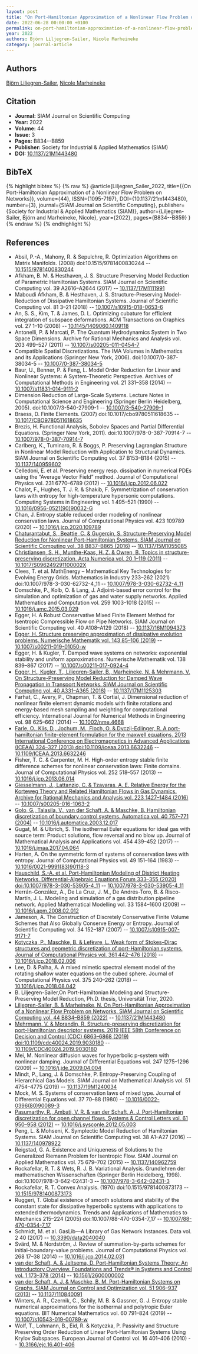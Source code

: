 ```yaml
---
layout: post
title: "On Port-Hamiltonian Approximation of a Nonlinear Flow Problem on Networks"
date: 2022-06-28 00:00:00 +0100
permalink: on-port-hamiltonian-approximation-of-a-nonlinear-flow-problem-on-networks
year: 2022
authors: Björn Liljegren-Sailer, Nicole Marheineke
category: journal-article
---
```

 
## Authors
[Björn Liljegren-Sailer](authors/bjorn-liljegren-sailer), [Nicole Marheineke](authors/nicole-marheineke)
 
## Citation
- **Journal:** SIAM Journal on Scientific Computing
- **Year:** 2022
- **Volume:** 44
- **Issue:** 3
- **Pages:** B834--B859
- **Publisher:** Society for Industrial & Applied Mathematics (SIAM)
- **DOI:** [10.1137/21M1443480](https://doi.org/10.1137/21M1443480)
 
## BibTeX
{% highlight bibtex %}
{% raw %}
@article{Liljegren_Sailer_2022,
  title={{On Port-Hamiltonian Approximation of a Nonlinear Flow Problem on Networks}},
  volume={44},
  ISSN={1095-7197},
  DOI={10.1137/21m1443480},
  number={3},
  journal={SIAM Journal on Scientific Computing},
  publisher={Society for Industrial & Applied Mathematics (SIAM)},
  author={Liljegren-Sailer, Björn and Marheineke, Nicole},
  year={2022},
  pages={B834--B859}
}
{% endraw %}
{% endhighlight %}
 
## References
- Absil, P.-A., Mahony, R. & Sepulchre, R. Optimization Algorithms on Matrix Manifolds. (2008) doi:10.1515/9781400830244 -- [10.1515/9781400830244](https://doi.org/10.1515/9781400830244)
- Afkham, B. M. & Hesthaven, J. S. Structure Preserving Model Reduction of Parametric Hamiltonian Systems. SIAM Journal on Scientific Computing vol. 39 A2616–A2644 (2017) -- [10.1137/17M1111991](https://doi.org/10.1137/17M1111991)
- Maboudi Afkham, B. & Hesthaven, J. S. Structure-Preserving Model-Reduction of Dissipative Hamiltonian Systems. Journal of Scientific Computing vol. 81 3–21 (2018) -- [10.1007/s10915-018-0653-6](https://doi.org/10.1007/s10915-018-0653-6)
- An, S. S., Kim, T. & James, D. L. Optimizing cubature for efficient integration of subspace deformations. ACM Transactions on Graphics vol. 27 1–10 (2008) -- [10.1145/1409060.1409118](https://doi.org/10.1145/1409060.1409118)
- Antonelli, P. & Marcati, P. The Quantum Hydrodynamics System in Two Space Dimensions. Archive for Rational Mechanics and Analysis vol. 203 499–527 (2011) -- [10.1007/s00205-011-0454-7](https://doi.org/10.1007/s00205-011-0454-7)
- Compatible Spatial Discretizations. The IMA Volumes in Mathematics and its Applications (Springer New York, 2006). doi:10.1007/0-387-38034-5 -- [10.1007/0-387-38034-5](https://doi.org/10.1007/0-387-38034-5)
- Baur, U., Benner, P. & Feng, L. Model Order Reduction for Linear and Nonlinear Systems: A System-Theoretic Perspective. Archives of Computational Methods in Engineering vol. 21 331–358 (2014) -- [10.1007/s11831-014-9111-2](https://doi.org/10.1007/s11831-014-9111-2)
- Dimension Reduction of Large-Scale Systems. Lecture Notes in Computational Science and Engineering (Springer Berlin Heidelberg, 2005). doi:10.1007/3-540-27909-1 -- [10.1007/3-540-27909-1](https://doi.org/10.1007/3-540-27909-1)
- Braess, D. Finite Elements. (2007) doi:10.1017/cbo9780511618635 -- [10.1017/CBO9780511618635](https://doi.org/10.1017/CBO9780511618635)
- Brezis, H. Functional Analysis, Sobolev Spaces and Partial Differential Equations. (Springer New York, 2011). doi:10.1007/978-0-387-70914-7 -- [10.1007/978-0-387-70914-7](https://doi.org/10.1007/978-0-387-70914-7)
- Carlberg, K., Tuminaro, R. & Boggs, P. Preserving Lagrangian Structure in Nonlinear Model Reduction with Application to Structural Dynamics. SIAM Journal on Scientific Computing vol. 37 B153–B184 (2015) -- [10.1137/140959602](https://doi.org/10.1137/140959602)
- Celledoni, E. et al. Preserving energy resp. dissipation in numerical PDEs using the “Average Vector Field” method. Journal of Computational Physics vol. 231 6770–6789 (2012) -- [10.1016/j.jcp.2012.06.022](https://doi.org/10.1016/j.jcp.2012.06.022)
- Chalot, F., Hughes, T. J. R. & Shakib, F. Symmetrization of conservation laws with entropy for high-temperature hypersonic computations. Computing Systems in Engineering vol. 1 495–521 (1990) -- [10.1016/0956-0521(90)90032-G](https://doi.org/10.1016/0956-0521(90)90032-G)
- Chan, J. Entropy stable reduced order modeling of nonlinear conservation laws. Journal of Computational Physics vol. 423 109789 (2020) -- [10.1016/j.jcp.2020.109789](https://doi.org/10.1016/j.jcp.2020.109789)
- [Chaturantabut, S., Beattie, C. & Gugercin, S. Structure-Preserving Model Reduction for Nonlinear Port-Hamiltonian Systems. SIAM Journal on Scientific Computing vol. 38 B837–B865 (2016)](structure-preserving-model-reduction-for-nonlinear-port-hamiltonian-systems) -- [10.1137/15M1055085](https://doi.org/10.1137/15M1055085)
- [Christiansen, S. H., Munthe-Kaas, H. Z. & Owren, B. Topics in structure-preserving discretization. Acta Numerica vol. 20 1–119 (2011)](topics-in-structure-preserving-discretization) -- [10.1017/S096249291100002X](https://doi.org/10.1017/S096249291100002X)
- Clees, T. et al. MathEnergy – Mathematical Key Technologies for Evolving Energy Grids. Mathematics in Industry 233–262 (2021) doi:10.1007/978-3-030-62732-4_11 -- [10.1007/978-3-030-62732-4_11](https://doi.org/10.1007/978-3-030-62732-4_11)
- Domschke, P., Kolb, O. & Lang, J. Adjoint-based error control for the simulation and optimization of gas and water supply networks. Applied Mathematics and Computation vol. 259 1003–1018 (2015) -- [10.1016/j.amc.2015.03.029](https://doi.org/10.1016/j.amc.2015.03.029)
- Egger, H. A Robust Conservative Mixed Finite Element Method for Isentropic Compressible Flow on Pipe Networks. SIAM Journal on Scientific Computing vol. 40 A108–A129 (2018) -- [10.1137/16M1094373](https://doi.org/10.1137/16M1094373)
- [Egger, H. Structure preserving approximation of dissipative evolution problems. Numerische Mathematik vol. 143 85–106 (2019)](structure-preserving-approximation-of-dissipative-evolution-problems) -- [10.1007/s00211-019-01050-w](https://doi.org/10.1007/s00211-019-01050-w)
- Egger, H. & Kugler, T. Damped wave systems on networks: exponential stability and uniform approximations. Numerische Mathematik vol. 138 839–867 (2017) -- [10.1007/s00211-017-0924-4](https://doi.org/10.1007/s00211-017-0924-4)
- [Egger, H., Kugler, T., Liljegren-Sailer, B., Marheineke, N. & Mehrmann, V. On Structure-Preserving Model Reduction for Damped Wave Propagation in Transport Networks. SIAM Journal on Scientific Computing vol. 40 A331–A365 (2018)](on-structure-preserving-model-reduction-for-damped-wave-propagation-in-transport-networks) -- [10.1137/17M1125303](https://doi.org/10.1137/17M1125303)
- Farhat, C., Avery, P., Chapman, T. & Cortial, J. Dimensional reduction of nonlinear finite element dynamic models with finite rotations and energy‐based mesh sampling and weighting for computational efficiency. International Journal for Numerical Methods in Engineering vol. 98 625–662 (2014) -- [10.1002/nme.4668](https://doi.org/10.1002/nme.4668)
- [Farle, O., Klis, D., Jochum, M., Floch, O. & Dyczij-Edlinger, R. A port-hamiltonian finite-element formulation for the maxwell equations. 2013 International Conference on Electromagnetics in Advanced Applications (ICEAA) 324–327 (2013) doi:10.1109/iceaa.2013.6632246](a-port-hamiltonian-finite-element-formulation-for-the-maxwell-equations) -- [10.1109/ICEAA.2013.6632246](https://doi.org/10.1109/ICEAA.2013.6632246)
- Fisher, T. C. & Carpenter, M. H. High-order entropy stable finite difference schemes for nonlinear conservation laws: Finite domains. Journal of Computational Physics vol. 252 518–557 (2013) -- [10.1016/j.jcp.2013.06.014](https://doi.org/10.1016/j.jcp.2013.06.014)
- [Giesselmann, J., Lattanzio, C. & Tzavaras, A. E. Relative Energy for the Korteweg Theory and Related Hamiltonian Flows in Gas Dynamics. Archive for Rational Mechanics and Analysis vol. 223 1427–1484 (2016)](relative-energy-for-the-korteweg-theory-and-related-hamiltonian-flows-in-gas-dynamics) -- [10.1007/s00205-016-1063-2](https://doi.org/10.1007/s00205-016-1063-2)
- [Golo, G., Talasila, V., van der Schaft, A. & Maschke, B. Hamiltonian discretization of boundary control systems. Automatica vol. 40 757–771 (2004)](hamiltonian-discretization-of-boundary-control-systems) -- [10.1016/j.automatica.2003.12.017](https://doi.org/10.1016/j.automatica.2003.12.017)
- Gugat, M. & Ulbrich, S. The isothermal Euler equations for ideal gas with source term: Product solutions, flow reversal and no blow up. Journal of Mathematical Analysis and Applications vol. 454 439–452 (2017) -- [10.1016/j.jmaa.2017.04.064](https://doi.org/10.1016/j.jmaa.2017.04.064)
- Harten, A. On the symmetric form of systems of conservation laws with entropy. Journal of Computational Physics vol. 49 151–164 (1983) -- [10.1016/0021-9991(83)90118-3](https://doi.org/10.1016/0021-9991(83)90118-3)
- [Hauschild, S.-A. et al. Port-Hamiltonian Modeling of District Heating Networks. Differential-Algebraic Equations Forum 333–355 (2020) doi:10.1007/978-3-030-53905-4_11](port-hamiltonian-modeling-of-district-heating-networks) -- [10.1007/978-3-030-53905-4_11](https://doi.org/10.1007/978-3-030-53905-4_11)
- Herrán-González, A., De La Cruz, J. M., De Andrés-Toro, B. & Risco-Martín, J. L. Modeling and simulation of a gas distribution pipeline network. Applied Mathematical Modelling vol. 33 1584–1600 (2009) -- [10.1016/j.apm.2008.02.012](https://doi.org/10.1016/j.apm.2008.02.012)
- Jameson, A. The Construction of Discretely Conservative Finite Volume Schemes that Also Globally Conserve Energy or Entropy. Journal of Scientific Computing vol. 34 152–187 (2007) -- [10.1007/s10915-007-9171-7](https://doi.org/10.1007/s10915-007-9171-7)
- [Kotyczka, P., Maschke, B. & Lefèvre, L. Weak form of Stokes–Dirac structures and geometric discretization of port-Hamiltonian systems. Journal of Computational Physics vol. 361 442–476 (2018)](weak-form-of-stokes-dirac-structures-and-geometric-discretization-of-port-hamiltonian-systems) -- [10.1016/j.jcp.2018.02.006](https://doi.org/10.1016/j.jcp.2018.02.006)
- Lee, D. & Palha, A. A mixed mimetic spectral element model of the rotating shallow water equations on the cubed sphere. Journal of Computational Physics vol. 375 240–262 (2018) -- [10.1016/j.jcp.2018.08.042](https://doi.org/10.1016/j.jcp.2018.08.042)
- B. Liljegren-Sailer,On Port-Hamiltonian Modeling and Structure-Preserving Model Reduction, Ph.D. thesis, Universität Trier, 2020.
- [Liljegren-Sailer, B. & Marheineke, N. On Port-Hamiltonian Approximation of a Nonlinear Flow Problem on Networks. SIAM Journal on Scientific Computing vol. 44 B834–B859 (2022)](on-port-hamiltonian-approximation-of-a-nonlinear-flow-problem-on-networks) -- [10.1137/21M1443480](https://doi.org/10.1137/21M1443480)
- [Mehrmann, V. & Morandin, R. Structure-preserving discretization for port-Hamiltonian descriptor systems. 2019 IEEE 58th Conference on Decision and Control (CDC) 6863–6868 (2019) doi:10.1109/cdc40024.2019.9030180](structure-preserving-discretization-for-port-hamiltonian-descriptor-systems) -- [10.1109/CDC40024.2019.9030180](https://doi.org/10.1109/CDC40024.2019.9030180)
- Mei, M. Nonlinear diffusion waves for hyperbolic p-system with nonlinear damping. Journal of Differential Equations vol. 247 1275–1296 (2009) -- [10.1016/j.jde.2009.04.004](https://doi.org/10.1016/j.jde.2009.04.004)
- Mindt, P., Lang, J. & Domschke, P. Entropy-Preserving Coupling of Hierarchical Gas Models. SIAM Journal on Mathematical Analysis vol. 51 4754–4775 (2019) -- [10.1137/19M1240034](https://doi.org/10.1137/19M1240034)
- Mock, M. S. Systems of conservation laws of mixed type. Journal of Differential Equations vol. 37 70–88 (1980) -- [10.1016/0022-0396(80)90089-3](https://doi.org/10.1016/0022-0396(80)90089-3)
- [Pasumarthy, R., Ambati, V. R. & van der Schaft, A. J. Port-Hamiltonian discretization for open channel flows. Systems &amp; Control Letters vol. 61 950–958 (2012)](port-hamiltonian-discretization-for-open-channel-flows) -- [10.1016/j.sysconle.2012.05.003](https://doi.org/10.1016/j.sysconle.2012.05.003)
- Peng, L. & Mohseni, K. Symplectic Model Reduction of Hamiltonian Systems. SIAM Journal on Scientific Computing vol. 38 A1–A27 (2016) -- [10.1137/140978922](https://doi.org/10.1137/140978922)
- Reigstad, G. A. Existence and Uniqueness of Solutions to the Generalized Riemann Problem for Isentropic Flow. SIAM Journal on Applied Mathematics vol. 75 679–702 (2015) -- [10.1137/140962759](https://doi.org/10.1137/140962759)
- Rockafellar, R. T. & Wets, R. J. B. Variational Analysis. Grundlehren der mathematischen Wissenschaften (Springer Berlin Heidelberg, 1998). doi:10.1007/978-3-642-02431-3 -- [10.1007/978-3-642-02431-3](https://doi.org/10.1007/978-3-642-02431-3)
- Rockafellar, R. T. Convex Analysis. (1970) doi:10.1515/9781400873173 -- [10.1515/9781400873173](https://doi.org/10.1515/9781400873173)
- Ruggeri, T. Global existence of smooth solutions and stability of the constant state for dissipative hyperbolic systems with applications to extended thermodynamics. Trends and Applications of Mathematics to Mechanics 215–224 (2005) doi:10.1007/88-470-0354-7_17 -- [10.1007/88-470-0354-7_17](https://doi.org/10.1007/88-470-0354-7_17)
- Schmidt, M. et al. GasLib—A Library of Gas Network Instances. Data vol. 2 40 (2017) -- [10.3390/data2040040](https://doi.org/10.3390/data2040040)
- Svärd, M. & Nordström, J. Review of summation-by-parts schemes for initial–boundary-value problems. Journal of Computational Physics vol. 268 17–38 (2014) -- [10.1016/j.jcp.2014.02.031](https://doi.org/10.1016/j.jcp.2014.02.031)
- [van der Schaft, A. & Jeltsema, D. Port-Hamiltonian Systems Theory: An Introductory Overview. Foundations and Trends® in Systems and Control vol. 1 173–378 (2014)](port-hamiltonian-systems-theory-an-introductory-overview-journal) -- [10.1561/2600000002](https://doi.org/10.1561/2600000002)
- [van der Schaft, A. J. & Maschke, B. M. Port-Hamiltonian Systems on Graphs. SIAM Journal on Control and Optimization vol. 51 906–937 (2013)](port-hamiltonian-systems-on-graphs) -- [10.1137/110840091](https://doi.org/10.1137/110840091)
- Winters, A. R., Czernik, C., Schily, M. B. & Gassner, G. J. Entropy stable numerical approximations for the isothermal and polytropic Euler equations. BIT Numerical Mathematics vol. 60 791–824 (2019) -- [10.1007/s10543-019-00789-w](https://doi.org/10.1007/s10543-019-00789-w)
- Wolf, T., Lohmann, B., Eid, R. & Kotyczka, P. Passivity and Structure Preserving Order Reduction of Linear Port-Hamiltonian Systems Using Krylov Subspaces. European Journal of Control vol. 16 401–406 (2010) -- [10.3166/ejc.16.401-406](https://doi.org/10.3166/ejc.16.401-406)


